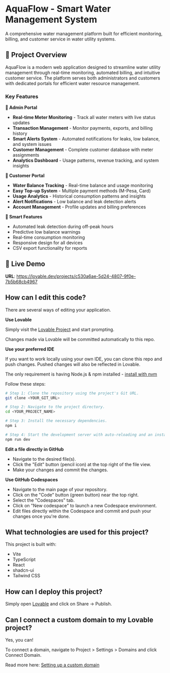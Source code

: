 # AquaFlow - Smart Water Management System

A comprehensive water management platform built for efficient monitoring, billing, and customer service in water utility systems.

## 🌊 Project Overview

AquaFlow is a modern web application designed to streamline water utility management through real-time monitoring, automated billing, and intuitive customer service. The platform serves both administrators and customers with dedicated portals for efficient water resource management.

### Key Features

**🔧 Admin Portal**
- **Real-time Meter Monitoring** - Track all water meters with live status updates
- **Transaction Management** - Monitor payments, exports, and billing history  
- **Smart Alerts System** - Automated notifications for leaks, low balance, and system issues
- **Customer Management** - Complete customer database with meter assignments
- **Analytics Dashboard** - Usage patterns, revenue tracking, and system insights

**👤 Customer Portal**
- **Water Balance Tracking** - Real-time balance and usage monitoring
- **Easy Top-up System** - Multiple payment methods (M-Pesa, Card)
- **Usage Analytics** - Historical consumption patterns and insights
- **Alert Notifications** - Low balance and leak detection alerts
- **Account Management** - Profile updates and billing preferences

**🎯 Smart Features**
- Automated leak detection during off-peak hours
- Predictive low balance warnings
- Real-time consumption monitoring
- Responsive design for all devices
- CSV export functionality for reports

## 🚀 Live Demo

**URL**: https://lovable.dev/projects/c530a6ae-5d24-4807-9f0e-7b5b68cb4967

## How can I edit this code?

There are several ways of editing your application.

**Use Lovable**

Simply visit the [Lovable Project](https://lovable.dev/projects/c530a6ae-5d24-4807-9f0e-7b5b68cb4967) and start prompting.

Changes made via Lovable will be committed automatically to this repo.

**Use your preferred IDE**

If you want to work locally using your own IDE, you can clone this repo and push changes. Pushed changes will also be reflected in Lovable.

The only requirement is having Node.js & npm installed - [install with nvm](https://github.com/nvm-sh/nvm#installing-and-updating)

Follow these steps:

```sh
# Step 1: Clone the repository using the project's Git URL.
git clone <YOUR_GIT_URL>

# Step 2: Navigate to the project directory.
cd <YOUR_PROJECT_NAME>

# Step 3: Install the necessary dependencies.
npm i

# Step 4: Start the development server with auto-reloading and an instant preview.
npm run dev
```

**Edit a file directly in GitHub**

- Navigate to the desired file(s).
- Click the "Edit" button (pencil icon) at the top right of the file view.
- Make your changes and commit the changes.

**Use GitHub Codespaces**

- Navigate to the main page of your repository.
- Click on the "Code" button (green button) near the top right.
- Select the "Codespaces" tab.
- Click on "New codespace" to launch a new Codespace environment.
- Edit files directly within the Codespace and commit and push your changes once you're done.

## What technologies are used for this project?

This project is built with:

- Vite
- TypeScript
- React
- shadcn-ui
- Tailwind CSS

## How can I deploy this project?

Simply open [Lovable](https://lovable.dev/projects/c530a6ae-5d24-4807-9f0e-7b5b68cb4967) and click on Share -> Publish.

## Can I connect a custom domain to my Lovable project?

Yes, you can!

To connect a domain, navigate to Project > Settings > Domains and click Connect Domain.

Read more here: [Setting up a custom domain](https://docs.lovable.dev/tips-tricks/custom-domain#step-by-step-guide)
